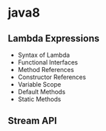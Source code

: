 # java8

## Lambda Expressions
- Syntax of Lambda
- Functional Interfaces
- Method References
- Constructor References
- Variable Scope
- Default Methods
- Static Methods

## Stream API
